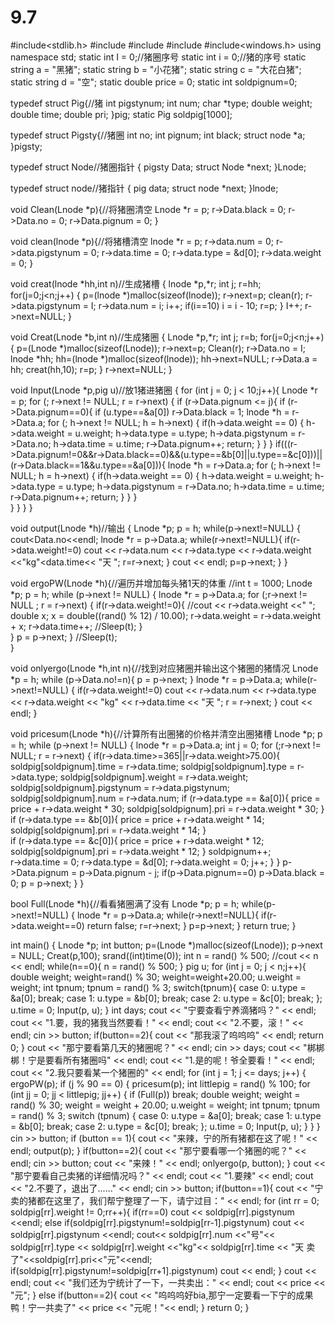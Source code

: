 # 9.7
#include<stdlib.h>
#include<string>
#include<iostream>
#include<ctime>
#include<windows.h>
using namespace std;
static int I = 0;//猪圈序号
static int i = 0;//猪的序号
static string a = "黑猪";
static string b = "小花猪";
static string c = "大花白猪";
static string d = "空";
static double price = 0;
static int soldpignum=0;

typedef struct Pig{//猪
    int pigstynum;
    int num;
    char *type;
    double weight;
    double time;
    double pri;
}pig;
static Pig soldpig[1000];

typedef struct Pigsty{//猪圈
    int no;
    int pignum;
    int black;
    struct node *a;
}pigsty;

typedef struct Node//猪圈指针
{
    pigsty Data;
    struct Node *next;
}Lnode;

typedef struct node//猪指针
{
    pig data;
    struct node *next;
}lnode;

void Clean(Lnode *p){//将猪圈清空
    Lnode *r = p;
    r->Data.black = 0;
    r->Data.no = 0;
    r->Data.pignum = 0;
}

void clean(lnode *p){//将猪槽清空
    lnode *r = p;
    r->data.num = 0;
    r->data.pigstynum = 0;
    r->data.time = 0;
    r->data.type = &d[0];
    r->data.weight = 0;
}

void creat(lnode *hh,int n)//生成猪槽
{
    lnode *p,*r;
    int j;
    r=hh;
    for(j=0;j<n;j++)
    {
        p=(lnode *)malloc(sizeof(lnode));
        r->next=p;
        clean(r);
        r->data.pigstynum = I;
        r->data.num = i;
        i++;
        if(i==10) i = i - 10;
        r=p;
    }
    I++;
    r->next=NULL;
}

void Creat(Lnode *b,int n)//生成猪圈
{
    Lnode *p,*r;
    int j;
    r=b;
    for(j=0;j<n;j++)
    {
        p=(Lnode *)malloc(sizeof(Lnode));
        r->next=p;
        Clean(r);
        r->Data.no = I;
        lnode *hh;
        hh=(lnode *)malloc(sizeof(lnode));
        hh->next=NULL;
        r->Data.a = hh;
        creat(hh,10);
        r=p;
    }
    r->next=NULL;
}

void Input(Lnode *p,pig u)//放1猪进猪圈
{
    for (int j = 0; j < 10;j++){
        Lnode *r = p;
        for (; r->next != NULL; r = r->next)
        {
            if (r->Data.pignum <= j){
                if (r->Data.pignum==0){
                    if (u.type==&a[0]) r->Data.black = 1;
                    lnode *h = r->Data.a;
                    for (; h->next != NULL; h = h->next)
                    {
                        if(h->data.weight == 0)
                        {
                        h->data.weight = u.weight;
                        h->data.type = u.type;
                        h->data.pigstynum = r->Data.no;
                        h->data.time = u.time;
                        r->Data.pignum++;
                        return;
                        }
                    }
                }
                if(((r->Data.pignum!=0&&r->Data.black==0)&&(u.type==&b[0]||u.type==&c[0]))||(r->Data.black==1&&u.type==&a[0])){
                    lnode *h = r->Data.a;
                    for (; h->next != NULL; h = h->next)
                    {
                        if(h->data.weight == 0)
                        {
                        h->data.weight = u.weight;
                        h->data.type = u.type;
                        h->data.pigstynum = r->Data.no;
                        h->data.time = u.time;
                        r->Data.pignum++;
                        return;
                        }
                    }
                }      
            }
        }
    }
}

void output(Lnode *h)//输出
{
    Lnode *p;
    p = h;
    while(p->next!=NULL)
    {
        cout<<p->Data.no<<endl;
        lnode *r = p->Data.a;
        while(r->next!=NULL){
            if(r->data.weight!=0)
            cout << r->data.num << r->data.type << r->data.weight <<"kg"<<r->data.time<< "天 ";
            r=r->next;
        }
        cout << endl;
        p=p->next;
    }
}

void ergoPW(Lnode *h){//遍历并增加每头猪1天的体重
    //int t = 1000;
    Lnode *p;
    p = h;
    while (p->next != NULL)
    {
        lnode *r = p->Data.a;
        for (;r->next != NULL ; r = r->next)
        {
            if(r->data.weight!=0){
                //cout << r->data.weight <<" ";
                double x;
                x = double((rand() % 12) / 10.00);
                r->data.weight = r->data.weight + x;
                r->data.time++;
                //Sleep(t);
            }  
        }
        p = p->next;
    }
    //Sleep(t);     
}

void onlyergo(Lnode *h,int n){//找到对应猪圈并输出这个猪圈的猪情况
    Lnode *p = h;
    while (p->Data.no!=n){
        p = p->next;
    }
    lnode *r = p->Data.a;
    while(r->next!=NULL)
    {
        if(r->data.weight!=0)
        cout << r->data.num << r->data.type << r->data.weight << "kg" << r->data.time << "天 ";
        r = r->next;
    }
    cout << endl;
}


void pricesum(Lnode *h){//计算所有出圈猪的价格并清空出圈猪槽
    Lnode *p;
    p = h;
    while (p->next != NULL)
    {
        lnode *r = p->Data.a;
        int j = 0;
        for (;r->next != NULL; r = r->next)
        {
            if(r->data.time>=365||r->data.weight>75.00){
                soldpig[soldpignum].time = r->data.time;
                soldpig[soldpignum].type = r->data.type;
                soldpig[soldpignum].weight = r->data.weight;
                soldpig[soldpignum].pigstynum = r->data.pigstynum;
                soldpig[soldpignum].num = r->data.num;
                if (r->data.type == &a[0]){
                    price = price + r->data.weight * 30;
                    soldpig[soldpignum].pri = r->data.weight * 30;
                }
                if (r->data.type == &b[0]){
                    price = price + r->data.weight * 14;
                    soldpig[soldpignum].pri = r->data.weight * 14;
                }   
                if (r->data.type == &c[0]){
                    price = price + r->data.weight * 12;
                    soldpig[soldpignum].pri = r->data.weight * 12;
                }
                soldpignum++;    
                r->data.time = 0;
                r->data.type = &d[0];
                r->data.weight = 0;
                j++;
            }
        }
        p->Data.pignum = p->Data.pignum - j;
        if(p->Data.pignum==0) p->Data.black = 0;
        p = p->next;
    }
}

bool Full(Lnode *h){//看看猪圈满了没有
    Lnode *p;
    p = h;
    while(p->next!=NULL)
    {
        lnode *r = p->Data.a;
        while(r->next!=NULL){
            if(r->data.weight==0) return false;
            r=r->next;
        }
        p=p->next;
    }
    return true;
}

int main()
{
    Lnode *p;
    int button;
    p=(Lnode *)malloc(sizeof(Lnode));
    p->next = NULL;
    Creat(p,100);
    srand((int)time(0));
    int n = rand() % 500;
    //cout << n << endl;
    while(n==0){
         n = rand() % 500;
    }
    pig u;
    for (int j = 0; j < n;j++){
        double weight;
        weight=rand() % 30;
        weight=weight+20.00;
        u.weight = weight;
        int tpnum;
        tpnum = rand() % 3;
        switch(tpnum){
            case 0:
                u.type = &a[0];
                break;
            case 1:
                u.type = &b[0];
                break;
            case 2:
                u.type = &c[0];
                break;
        };
        u.time = 0;
        Input(p, u);
    }
    int days;
    cout << "宁要查看宁养滴猪吗？" << endl;
    cout << "1.要，我的猪我当然要看！" << endl;
    cout << "2.不要，滚！" << endl;
    cin >> button;
    if(button==2){
        cout << "那我滚了呜呜呜" << endl;
        return 0;
    }
    cout << "那宁要看第几天的猪圈呢？" << endl;
    cin >> days;
    cout << "梆梆梆！宁是要看所有猪圈吗" << endl;
    cout << "1.是的呢！爷全要看！" << endl;
    cout << "2.我只要看某一个猪圈的" << endl;
    for (int j = 1; j <= days; j++)
    {
        ergoPW(p);
        if (j % 90 == 0)
        {
            pricesum(p);
            int littlepig = rand() % 100;
            for (int jj = 0; jj < littlepig; jj++)
            {
                if (Full(p))
                    break;
                double weight;
                weight = rand() % 30;
                weight = weight + 20.00;
                u.weight = weight;
                int tpnum;
                tpnum = rand() % 3;
                switch (tpnum)
                {
                case 0:
                    u.type = &a[0];
                    break;
                case 1:
                    u.type = &b[0];
                    break;
                case 2:
                    u.type = &c[0];
                    break;
                };
            u.time = 0;
            Input(p, u);
            }
        }
    } 
    cin >> button;
    if (button == 1){
        cout << "来辣，宁的所有猪都在这了呢！" << endl;
        output(p);
    }
    if(button==2){
        cout << "那宁要看哪一个猪圈的呢？" << endl;
        cin >> button;
        cout << "来辣！" << endl;
        onlyergo(p, button);
    }
    cout << "那宁要看自己卖猪的详细情况吗？" << endl;
    cout << "1.要辣" << endl;
    cout << "2.不要了，退出了......" << endl;
    cin >> button;
    if(button==1){
        cout << "宁卖的猪都在这里了，我们帮宁整理了一下，请宁过目：" << endl;
        for (int rr = 0; soldpig[rr].weight != 0;rr++){
            if(rr==0) cout << soldpig[rr].pigstynum <<endl;
            else if(soldpig[rr].pigstynum!=soldpig[rr-1].pigstynum) cout << soldpig[rr].pigstynum <<endl;
            cout<< soldpig[rr].num <<"号"<< soldpig[rr].type << soldpig[rr].weight <<"kg"<< soldpig[rr].time << "天 卖了"<<soldpig[rr].pri<<"元"<<endl;
            if(soldpig[rr].pigstynum!=soldpig[rr+1].pigstynum) cout << endl;
        }
        cout << endl;
        cout << "我们还为宁统计了一下，一共卖出：" << endl;
        cout << price << "元";
    }
    else if(button==2){
        cout << "呜呜呜好bia,那宁一定要看一下宁的成果鸭！宁一共卖了" << price << "元呢！"<< endl;
    }
    return 0;
}
